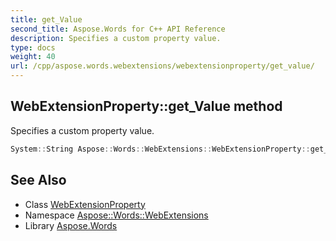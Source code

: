 ```yaml
---
title: get_Value
second_title: Aspose.Words for C++ API Reference
description: Specifies a custom property value.
type: docs
weight: 40
url: /cpp/aspose.words.webextensions/webextensionproperty/get_value/
---
```

## WebExtensionProperty::get_Value method


Specifies a custom property value.

```cpp
System::String Aspose::Words::WebExtensions::WebExtensionProperty::get_Value() const
```

## See Also

* Class [WebExtensionProperty](../)
* Namespace [Aspose::Words::WebExtensions](../../)
* Library [Aspose.Words](../../../)
